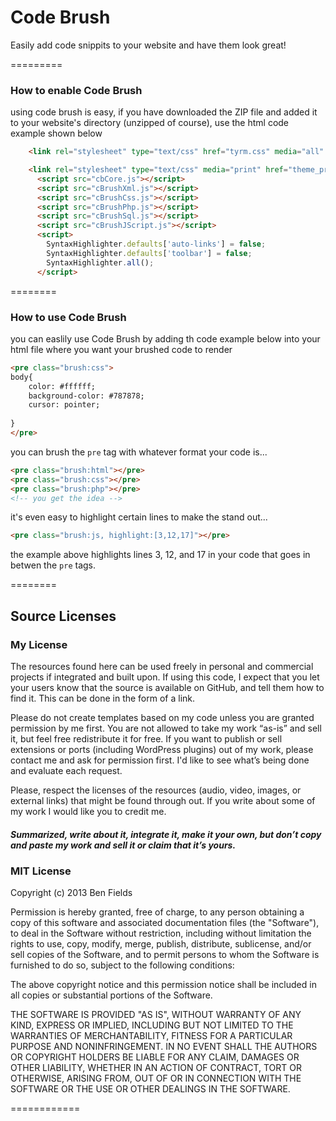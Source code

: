 Code Brush
==========
Easily add code snippits to your website and have them look great!

=========

### How to enable Code Brush

using code brush is easy, if you have downloaded the ZIP file and added it to your website's directory (unzipped of course), use the html code example shown below

```html
    <link rel="stylesheet" type="text/css" href="tyrm.css" media="all" />

    <link rel="stylesheet" type="text/css" media="print" href="theme_print.css" />
      <script src="cbCore.js"></script>
      <script src="cBrushXml.js"></script>
      <script src="cBrushCss.js"></script>
      <script src="cBrushPhp.js"></script>
      <script src="cBrushSql.js"></script>
      <script src="cBrushJScript.js"></script>   
      <script>
        SyntaxHighlighter.defaults['auto-links'] = false;
        SyntaxHighlighter.defaults['toolbar'] = false;
        SyntaxHighlighter.all();
      </script>

```

========

### How to use Code Brush

you can easlily use Code Brush by adding th code example below into your html file where you want your brushed code to render


```html
<pre class="brush:css">
body{
    color: #ffffff;
    background-color: #787878;
    cursor: pointer;
    
}
</pre>
```

you can brush the <code>pre</code> tag with whatever format your code is...

```html
<pre class="brush:html"></pre>
<pre class="brush:css"></pre>
<pre class="brush:php"></pre>
<!-- you get the idea -->
```
 it's even easy to highlight certain lines to make the stand out...
 
```html
<pre class="brush:js, highlight:[3,12,17]"></pre>
```

the example above highlights lines 3, 12, and 17 in your code that goes in betwen the <code>pre</code> tags.

========

## Source Licenses

### My License

The resources found here can be used freely in personal and commercial projects if integrated and built upon. If using this code, I expect that you let your users know that the source is available on GitHub, and tell them how to find it. This can be done in the form of a link. 

Please do not create templates based on my code unless you are granted permission by me first. You are not allowed to take my work “as-is” and sell it, but feel free redistribute it for free. If you want to publish or sell extensions or ports (including WordPress plugins) out of my work, please contact me and ask for permission first. I'd like to see what’s being done and evaluate each request. 

Please, respect the licenses of the resources (audio, video, images, or external links) that might be found through out. If you write about some of my work I would like you to credit me.

##### Summarized, write about it, integrate it, make it your own, but don’t copy and paste my work and sell it or claim that it’s yours.

### MIT License

Copyright (c) 2013 Ben Fields

Permission is hereby granted, free of charge, to any person obtaining a copy of
this software and associated documentation files (the "Software"), to deal in
the Software without restriction, including without limitation the rights to
use, copy, modify, merge, publish, distribute, sublicense, and/or sell copies of
the Software, and to permit persons to whom the Software is furnished to do so,
subject to the following conditions:

The above copyright notice and this permission notice shall be included in all
copies or substantial portions of the Software.

THE SOFTWARE IS PROVIDED "AS IS", WITHOUT WARRANTY OF ANY KIND, EXPRESS OR
IMPLIED, INCLUDING BUT NOT LIMITED TO THE WARRANTIES OF MERCHANTABILITY, FITNESS
FOR A PARTICULAR PURPOSE AND NONINFRINGEMENT. IN NO EVENT SHALL THE AUTHORS OR
COPYRIGHT HOLDERS BE LIABLE FOR ANY CLAIM, DAMAGES OR OTHER LIABILITY, WHETHER
IN AN ACTION OF CONTRACT, TORT OR OTHERWISE, ARISING FROM, OUT OF OR IN
CONNECTION WITH THE SOFTWARE OR THE USE OR OTHER DEALINGS IN THE SOFTWARE.

============
